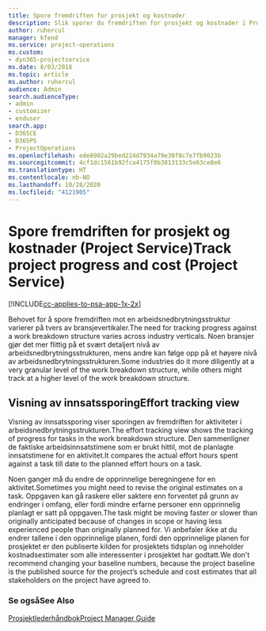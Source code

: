 ```yaml
---
title: Spore fremdriften for prosjekt og kostnader
description: Slik sporer du fremdriften for prosjekt og kostnader i Project Service
author: ruhercul
manager: kfend
ms.service: project-operations
ms.custom:
- dyn365-projectservice
ms.date: 8/03/2018
ms.topic: article
ms.author: ruhercul
audience: Admin
search.audienceType:
- admin
- customizer
- enduser
search.app:
- D365CE
- D365PS
- ProjectOperations
ms.openlocfilehash: ede8902a29bed224d7934a79e30f8c7e7fb9023b
ms.sourcegitcommit: 4cf1dc1561b92fca4175f0b3813133c5e63ce8e6
ms.translationtype: HT
ms.contentlocale: nb-NO
ms.lasthandoff: 10/28/2020
ms.locfileid: "4121905"
---
```

# <a name="track-project-progress-and-cost-project-service"></a><span data-ttu-id="f626e-103">Spore fremdriften for prosjekt og kostnader (Project Service)</span><span class="sxs-lookup"><span data-stu-id="f626e-103">Track project progress and cost (Project Service)</span></span>

[!INCLUDE[cc-applies-to-psa-app-1x-2x](../includes/cc-applies-to-psa-app-1x-2x.md)]

<span data-ttu-id="f626e-104">Behovet for å spore fremdriften mot en arbeidsnedbrytningsstruktur varierer på tvers av bransjevertikaler.</span><span class="sxs-lookup"><span data-stu-id="f626e-104">The need for tracking progress against a work breakdown structure varies across industry verticals.</span></span> <span data-ttu-id="f626e-105">Noen bransjer gjør det mer flittig på et svært detaljert nivå av arbeidsnedbrytningsstrukturen, mens andre kan følge opp på et høyere nivå av arbeidsnedbrytningsstrukturen.</span><span class="sxs-lookup"><span data-stu-id="f626e-105">Some industries do it more diligently at a very granular level of the work breakdown structure, while others might track at a higher level of the work breakdown structure.</span></span>  
  
## <a name="effort-tracking-view"></a><span data-ttu-id="f626e-106">Visning av innsatssporing</span><span class="sxs-lookup"><span data-stu-id="f626e-106">Effort tracking view</span></span>  
<span data-ttu-id="f626e-107">Visning av innsatssporing viser sporingen av fremdriften for aktiviteter i arbeidsnedbrytningsstrukturen.</span><span class="sxs-lookup"><span data-stu-id="f626e-107">The effort tracking view shows the tracking of progress for tasks in the work breakdown structure.</span></span> <span data-ttu-id="f626e-108">Den sammenligner de faktiske arbeidsinnsatstimene som er brukt hittil, mot de planlagte innsatstimene for en aktivitet.</span><span class="sxs-lookup"><span data-stu-id="f626e-108">It compares the actual effort hours spent against a task till date to the planned effort hours on a task.</span></span>  
  
<span data-ttu-id="f626e-109">Noen ganger må du endre de opprinnelige beregningene for en aktivitet.</span><span class="sxs-lookup"><span data-stu-id="f626e-109">Sometimes you might need to revise the original estimates on a task.</span></span> <span data-ttu-id="f626e-110">Oppgaven kan gå raskere eller saktere enn forventet på grunn av endringer i omfang, eller fordi mindre erfarne personer enn opprinnelig planlagt er satt på oppgaven.</span><span class="sxs-lookup"><span data-stu-id="f626e-110">The task might be moving faster or slower than originally anticipated because of changes in scope or having less experienced people than originally planned for.</span></span> <span data-ttu-id="f626e-111">Vi anbefaler ikke at du endrer tallene i den opprinnelige planen, fordi den opprinnelige planen for prosjektet er den publiserte kilden for prosjektets tidsplan og inneholder kostnadsestimater som alle interessenter i prosjektet har godtatt.</span><span class="sxs-lookup"><span data-stu-id="f626e-111">We don't recommend changing your baseline numbers, because the project baseline is the published source for the project’s schedule and cost estimates that all stakeholders on the project have agreed to.</span></span>  
  
### <a name="see-also"></a><span data-ttu-id="f626e-112">Se også</span><span class="sxs-lookup"><span data-stu-id="f626e-112">See Also</span></span>  
 [<span data-ttu-id="f626e-113">Prosjektlederhåndbok</span><span class="sxs-lookup"><span data-stu-id="f626e-113">Project Manager Guide</span></span>](../psa/project-manager-guide.md)
